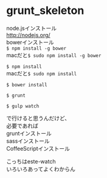 grunt_skeleton
=============
node.jsインストール  
http://nodejs.org/  
bowerインストール  
`$ npm install -g bower`  
macだと`$ sudo npm install -g bower`

`$ npm install`  
macだと`$ sudo npm install`

`$ bower install`

`$ grunt`

`$ gulp watch`

で行けると思うんだけど、  
必要であれば  
gruntインストール  
sassインストール  
CoffeeScriptインストール

こっちはeste-watch  
いろいろあってよくわからん